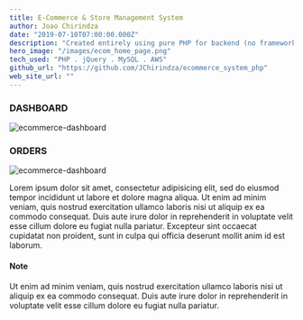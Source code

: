 ```yaml
---
title: E-Commerce & Store Management System
author: Joao Chirindza
date: "2019-07-10T07:00:00.000Z"
description: "Created entirely using pure PHP for backend (no framework), jQuery and Bootstrap CSS for frontend. This project was created with the objective of deepening the knowledge acquired during the learning of web development."
hero_image: "/images/ecom_home_page.png"
tech_used: "PHP . jQuery . MySQL . AWS"
github_url: "https://github.com/JChirindza/ecommerce_system_php"
web_site_url: ""
---
```


### DASHBOARD

![ecommerce-dashboard](../images/ecom_dashboard_page.png)

### ORDERS

![ecommerce-dashboard](../images/ecom_orders_page.png)

Lorem ipsum dolor sit amet, consectetur adipisicing elit, sed do eiusmod
tempor incididunt ut labore et dolore magna aliqua. Ut enim ad minim veniam,
quis nostrud exercitation ullamco laboris nisi ut aliquip ex ea commodo
consequat. Duis aute irure dolor in reprehenderit in voluptate velit esse
cillum dolore eu fugiat nulla pariatur. Excepteur sint occaecat cupidatat non
proident, sunt in culpa qui officia deserunt mollit anim id est laborum.

#### Note

Ut enim ad minim veniam, quis nostrud exercitation ullamco laboris nisi ut
aliquip ex ea commodo consequat. Duis aute irure dolor in reprehenderit in
voluptate velit esse cillum dolore eu fugiat nulla pariatur.
